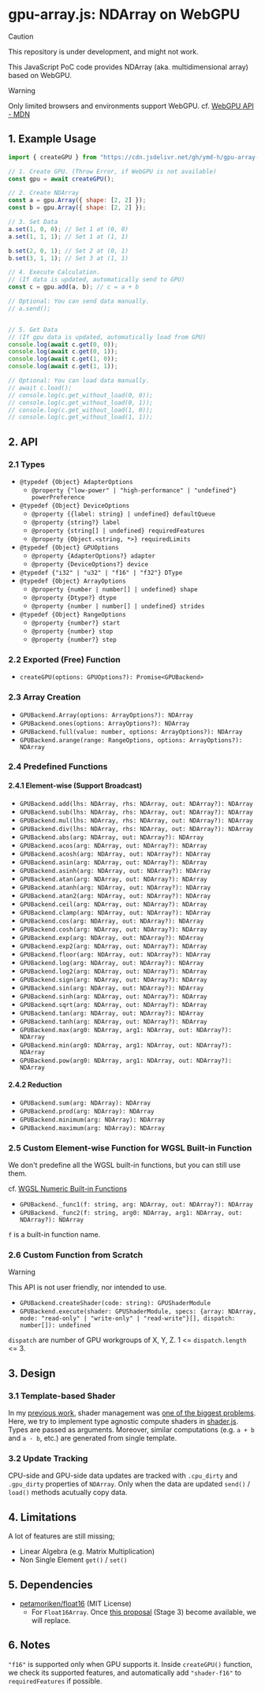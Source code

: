 # gpu-array.js: NDArray on WebGPU

> [!CAUTION]
> This repository is under development, and might not work.

This JavaScript PoC code provides NDArray
(aka. multidimensional array) based on WebGPU.


> [!WARNING]
> Only limited browsers and environments support WebGPU.
> cf. [WebGPU API - MDN](https://developer.mozilla.org/en-US/docs/Web/API/WebGPU_API#browser_compatibility)



## 1. Example Usage

```javascript
import { createGPU } from "https://cdn.jsdelivr.net/gh/ymd-h/gpu-array-js/gpu-array.js";

// 1. Create GPU. (Throw Error, if WebGPU is not available)
const gpu = await createGPU();

// 2. Create NDArray
const a = gpu.Array({ shape: [2, 2] });
const b = gpu.Array({ shape: [2, 2] });

// 3. Set Data
a.set(1, 0, 0); // Set 1 at (0, 0)
a.set(1, 1, 1); // Set 1 at (1, 1)

b.set(2, 0, 1); // Set 2 at (0, 1)
b.set(3, 1, 1); // Set 3 at (1, 1)

// 4. Execute Calculation.
// (If data is updated, automatically send to GPU)
const c = gpu.add(a, b); // c = a + b

// Optional: You can send data manually.
// a.send();


// 5. Get Data
// (If gpu data is updated, automatically load from GPU)
console.log(await c.get(0, 0));
console.log(await c.get(0, 1));
console.log(await c.get(1, 0));
console.log(await c.get(1, 1));

// Optional: You can load data manually.
// await c.load();
// console.log(c.get_without_load(0, 0));
// console.log(c.get_without_load(0, 1));
// console.log(c.get_without_load(1, 0));
// console.log(c.get_without_load(1, 1));
```

## 2. API
### 2.1 Types
- `@typedef {Object} AdapterOptions`
  - `@property {"low-power" | "high-performance" | "undefined"} powerPreference`
- `@typedef {Object} DeviceOptions`
  - `@property {{label: string} | undefined} defaultQueue`
  - `@property {string?} label`
  - `@property {string[] | undefined} requiredFeatures`
  - `@property {Object.<string, *>} requiredLimits`
- `@typedef {Object} GPUOptions`
  - `@property {AdapterOptions?} adapter`
  - `@property {DeviceOptions?} device`
- `@typedef {"i32" | "u32" | "f16" | "f32"} DType`
- `@typedef {Object} ArrayOptions`
  - `@property {number | number[] | undefined} shape`
  - `@property {Dtype?} dtype`
  - `@property {number | number[] | undefined} strides`
- `@typedef {Object} RangeOptions`
  - `@property {number?} start`
  - `@property {number} stop`
  - `@property {number?} step`


### 2.2 Exported (Free) Function
- `createGPU(options: GPUOptions?): Promise<GPUBackend>`


### 2.3 Array Creation
- `GPUBackend.Array(options: ArrayOptions?): NDArray`
- `GPUBackend.ones(options: ArrayOptions?): NDArray`
- `GPUBackend.full(value: number, options: ArrayOptions?): NDArray`
- `GPUBackend.arange(range: RangeOptions, options: ArrayOptions?): NDArray`


### 2.4 Predefined Functions
#### 2.4.1 Element-wise (Support Broadcast)

- `GPUBackend.add(lhs: NDArray, rhs: NDArray, out: NDArray?): NDArray`
- `GPUBackend.sub(lhs: NDArray, rhs: NDArray, out: NDArray?): NDArray`
- `GPUBackend.mul(lhs: NDArray, rhs: NDArray, out: NDArray?): NDArray`
- `GPUBackend.div(lhs: NDArray, rhs: NDArray, out: NDArray?): NDArray`
- `GPUBackend.abs(arg: NDArray, out: NDArray?): NDArray`
- `GPUBackend.acos(arg: NDArray, out: NDArray?): NDArray`
- `GPUBackend.acosh(arg: NDArray, out: NDArray?): NDArray`
- `GPUBackend.asin(arg: NDArray, out: NDArray?): NDArray`
- `GPUBackend.asinh(arg: NDArray, out: NDArray?): NDArray`
- `GPUBackend.atan(arg: NDArray, out: NDArray?): NDArray`
- `GPUBackend.atanh(arg: NDArray, out: NDArray?): NDArray`
- `GPUBackend.atan2(arg: NDArray, out: NDArray?): NDArray`
- `GPUBackend.ceil(arg: NDArray, out: NDArray?): NDArray`
- `GPUBackend.clamp(arg: NDArray, out: NDArray?): NDArray`
- `GPUBackend.cos(arg: NDArray, out: NDArray?): NDArray`
- `GPUBackend.cosh(arg: NDArray, out: NDArray?): NDArray`
- `GPUBackend.exp(arg: NDArray, out: NDArray?): NDArray`
- `GPUBackend.exp2(arg: NDArray, out: NDArray?): NDArray`
- `GPUBackend.floor(arg: NDArray, out: NDArray?): NDArray`
- `GPUBackend.log(arg: NDArray, out: NDArray?): NDArray`
- `GPUBackend.log2(arg: NDArray, out: NDArray?): NDArray`
- `GPUBackend.sign(arg: NDArray, out: NDArray?): NDArray`
- `GPUBackend.sin(arg: NDArray, out: NDArray?): NDArray`
- `GPUBackend.sinh(arg: NDArray, out: NDArray?): NDArray`
- `GPUBackend.sqrt(arg: NDArray, out: NDArray?): NDArray`
- `GPUBackend.tan(arg: NDArray, out: NDArray?): NDArray`
- `GPUBackend.tanh(arg: NDArray, out: NDArray?): NDArray`
- `GPUBackend.max(arg0: NDArray, arg1: NDArray, out: NDArray?): NDArray`
- `GPUBackend.min(arg0: NDArray, arg1: NDArray, out: NDArray?): NDArray`
- `GPUBackend.pow(arg0: NDArray, arg1: NDArray, out: NDArray?): NDArray`

#### 2.4.2 Reduction

- `GPUBackend.sum(arg: NDArray): NDArray`
- `GPUBackend.prod(arg: NDArray): NDArray`
- `GPUBackend.minimum(arg: NDArray): NDArray`
- `GPUBackend.maximum(arg: NDArray): NDArray`


### 2.5 Custom Element-wise Function for WGSL Built-in Function
We don't predefine all the WGSL built-in functions,
but you can still use them.

cf. [WGSL Numeric Built-in Functions](https://gpuweb.github.io/gpuweb/wgsl/#numeric-builtin-functions)

- `GPUBackend._func1(f: string, arg: NDArray, out: NDArray?): NDArray`
- `GPUBackend._func2(f: string, arg0: NDArray, arg1: NDArray, out: NDArray?): NDArray`

`f` is a built-in function name.


### 2.6 Custom Function from Scratch
> [!WARNING]
> This API is not user friendly, nor intended to use.

- `GPUBackend.createShader(code: string): GPUShaderModule`
- `GPUBackend.execute(shader: GPUShaderModule, specs: {array: NDArray, mode: "read-only" | "write-only" | "read-write"}[], dispatch: number[]): undefined`


`dispatch` are number of GPU workgroups of X, Y, Z. 1 <= `dispatch.length` <= 3.

## 3. Design

### 3.1 Template-based Shader
In my [previous work](https://github.com/ymd-h/vulkpy),
shader management was [one of the biggest problems](https://github.com/ymd-h/vulkpy/issues/2).
Here, we try to implement type agnostic compute shaders in [shader.js](https://github.com/ymd-h/gpu-array-js/blob/master/shader.js).
Types are passed as arguments.
Moreover, similar computations (e.g. `a + b` and `a - b`, etc.) are generated
from single template.


### 3.2 Update Tracking
CPU-side and GPU-side data updates are tracked with `.cpu_dirty` and `.gpu_dirty`
properties of `NDArray`.
Only when the data are updated `send()` / `load()` methods acutually copy data.



## 4. Limitations

A lot of features are still missing;

- Linear Algebra (e.g. Matrix Multiplication)
- Non Single Element `get()` / `set()`


## 5. Dependencies
- [petamoriken/float16](https://github.com/petamoriken/float16) (MIT License)
  - For `Float16Array`. Once [this proposal](https://github.com/tc39/proposal-float16array) (Stage 3) become available, we will replace.


## 6. Notes

`"f16"` is supported only when GPU supports it.
Inside `createGPU()` function, we check its supported features,
and automatically add `"shader-f16"` to `requiredFeatures` if possible.
